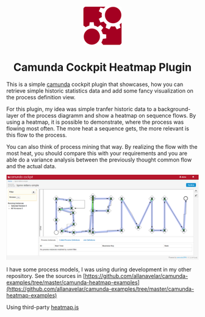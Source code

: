 <p align="center">
    <img src="../.github/images/camunda.png" alt="camunda" title="camunda"/>
    <h1 align="center">Camunda Cockpit Heatmap Plugin</h1>
</p>

This is a simple [camunda](http://www.camunda.org) cockpit plugin that showcases, how you can retrieve simple historic statistics data and add some fancy visualization on the process definition view.

For this plugin, my idea was simple tranfer historic data to a background-layer of the process diagramm and show a heatmap on sequence flows. By using a heatmap, it is possible to demonstrate, where the process was flowing most often. The more heat a sequence gets, the more relevant is this flow to the process.

You can also think of process mining that way. By realizing the flow with the most heat, you should compare this with your requirements and you are able do a variance analysis between the previously thought common flow and the actual data.

![Screenshot](screenshot.png)

I have some process models, I was using during development in my other repository. See the sources in [https://github.com/allanavelar/camunda-examples/tree/master/camunda-heatmap-examples](https://github.com/allanavelar/camunda-examples/tree/master/camunda-heatmap-examples)

Using third-party [heatmap.js](https://github.com/pa7/heatmap.js)